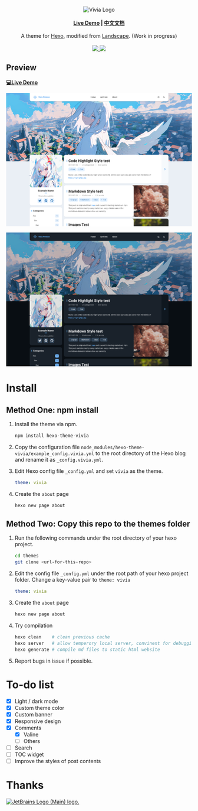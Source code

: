<br>
<div align="center">
<img alt="Vivia Logo" src="./preview/logo.png" width="280px">
<br>
<br>
<strong>
<a href="https://saicaca.github.io/vivia-preview/">Live Demo</a>
|
<a href="https://github.com/saicaca/hexo-theme-vivia/blob/main/README.zh-CN.md">中文文档</a>
</strong>
<br>
<br>
A theme for <a href="https://hexo.io/">Hexo</a>, modified from <a href="https://github.com/hexojs/hexo-theme-landscape">Landscape</a>. (Work in progress)
<br>
<br>
<a href="https://www.npmjs.com/package/hexo-theme-vivia">
   <img src="https://img.shields.io/npm/v/hexo-theme-vivia"/>
</a>
<a href="https://github.com/saicaca/hexo-theme-vivia/blob/main/LICENSE">
   <img src="https://img.shields.io/github/license/saicaca/hexo-theme-vivia"/>
</a>
</div>

## Preview

**[💻Live Demo](https://saicaca.github.io/vivia-preview/)**

![home](preview/home.png)

![home_dark](preview/home-dark.png)

# Install

## Method One: npm install
1. Install the theme via npm.

   ```bash
   npm install hexo-theme-vivia
   ```
   
2. Copy the configuration file `node_modules/hexo-theme-vivia/example_config.vivia.yml` to the root directory of the Hexo blog and rename it as `_config.vivia.yml`.

3. Edit Hexo config file `_config.yml` and set `vivia` as the theme.

   ```yaml
   theme: vivia
   ```

4. Create the `about` page

   ```bash
   hexo new page about
   ```
## Method Two: Copy this repo to the themes folder

1. Run the following commands under the root directory of your hexo project.

   ```bash
   cd themes
   git clone <url-for-this-repo>
   ```

2. Edit the config file `_config.yml` under the root path of your hexo project folder. Change a key-value pair to `theme: vivia`

   ```yaml
   theme: vivia
   ```

3. Create the `about` page

   ```bash
   hexo new page about
   ```

4. Try compilation
   ```bash
   hexo clean    # clean previous cache
   hexo server   # allow temperory local server, convinent for debugging
   hexo generate # compile md files to static html website
   ```

5. Report bugs in issue if possible.

# To-do list

- [x] Light / dark mode
- [x] Custom theme color
- [x] Custom banner
- [x] Responsive design
- [x] Comments
  - [x] Valine
  - [ ] Others
- [ ] Search
- [ ] TOC widget
- [ ] Improve the styles of post contents

# Thanks
<a href="https://jb.gg/OpenSourceSupport">
   <img src="https://resources.jetbrains.com/storage/products/company/brand/logos/jb_beam.png" alt="JetBrains Logo (Main) logo." width="200px" height="200px">
</a>
